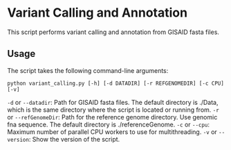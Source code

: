 # Variant Calling and Annotation

This script performs variant calling and annotation from GISAID fasta files.

## Usage

The script takes the following command-line arguments:

```shell
python variant_calling.py [-h] [-d DATADIR] [-r REFGENOMEDIR] [-c CPU] [-v]
```
`-d` or `--datadir`: Path for GISAID fasta files. The default directory is ./Data, which is the same directory where the script is located or running from.
`-r` or `--refGenomeDir`: Path for the reference genome directory. Use genomic fna sequence. The default directory is ./referenceGenome.
`-c` or `--cpu`: Maximum number of parallel CPU workers to use for multithreading.
`-v` or `--version`: Show the version of the script.
